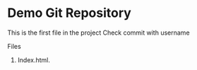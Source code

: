 # Demo Git Repository

This is the first file in the project
Check commit with username

Files
1. Index.html.
